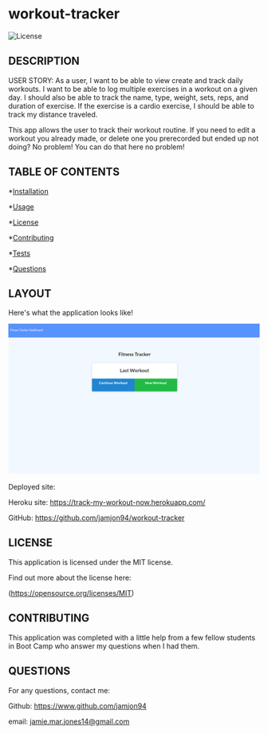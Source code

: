 # workout-tracker

![License](https://img.shields.io/badge/MIT-jamjon94-green)

## DESCRIPTION

USER STORY:
As a user, I want to be able to view create and track daily workouts. I want to be able to log multiple exercises in a workout on a given day. I should also be able to track the name, type, weight, sets, reps, and duration of exercise. If the exercise is a cardio exercise, I should be able to track my distance traveled.

This app allows the user to track their workout routine. If you need to edit a workout you already made, or delete one you prerecorded but ended up not doing? No problem! You can do that here no problem!

## TABLE OF CONTENTS

\*[Installation](#Installation)

\*[Usage](#Usage)

\*[License](#License)

\*[Contributing](#Contributing)

\*[Tests](#Tests)

\*[Questions](#Questions)

## LAYOUT

Here's what the application looks like!

![Workout-Tracker](./public/assets/workout-tracker.png "Workout Tracker")

Deployed site:

Heroku site:
https://track-my-workout-now.herokuapp.com/

GitHub:
https://github.com/jamjon94/workout-tracker

## LICENSE

This application is licensed under the MIT license.

Find out more about the license here:

(https://opensource.org/licenses/MIT)

## CONTRIBUTING

This application was completed with a little help from a few fellow students in Boot Camp who answer my questions when I had them.

## QUESTIONS

For any questions, contact me:

Github: https://www.github.com/jamjon94

email: jamie.mar.jones14@gmail.com
